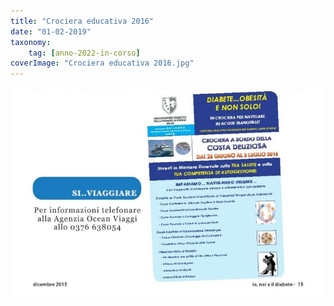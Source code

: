 ```yaml
---
title: "Crociera educativa 2016"
date: "01-02-2019"
taxonomy: 
    tag: [anno-2022-in-corso]
coverImage: "Crociera educativa 2016.jpg"
---
```


![Crociera educativa 2016](images/Crociera%20educativa%202016.jpg)
